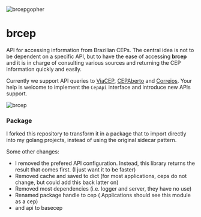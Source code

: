 ![brcepgopher](docs/img/gopher.png)

# brcep 

API for accessing information from Brazilian CEPs. The central idea is not to be dependent on a specific API, but to have the ease of accessing __brcep__ and it is in charge of consulting various sources and returning the CEP information quickly and easily.

Currently we support API queries to [ViaCEP](http://viacep.com.br), [CEPAberto](http://cepaberto.com) and [Correios](https://apps.correios.com.br/). Your help is welcome to implement the `CepApi` interface and introduce new APIs support.

![brcep](docs/img/brcep.png)

### Package

I forked this repository to transform it in a package that to import directly into my golang projects, instead of using the original sidecar pattern. 

Some other changes:
* I removed the prefered API configuration. Instead, this library returns the result that comes first. (I just want it to be faster)
* Removed cache and saved to dict (for most applications, ceps do not change, but could add this back latter on)
* Removed most dependencies (i.e. logger and server, they have no use)
* Renamed package handle to cep ( Applications should see this module as a cep) 
* and api to basecep

```


